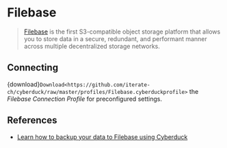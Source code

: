Filebase
====

> [Filebase](https://docs.filebase.com/) is the first S3-compatible object storage platform that allows you to store data in a secure, redundant, and performant manner across multiple decentralized storage networks.

## Connecting

{download}`Download<https://github.com/iterate-ch/cyberduck/raw/master/profiles/Filebase.cyberduckprofile>` the *Filebase Connection Profile* for preconfigured settings.

## References

- [Learn how to backup your data to Filebase using Cyberduck](https://docs.filebase.com/client-configurations/cyberduck)